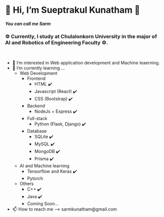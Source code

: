 <h1>👋 Hi, I’m Sueptrakul Kunatham 👾 </h1>
<p><b><i> You can call me Sarm </i></b></p>
<h3>⚙️ Currently, I study at Chulalonkorn University in the major of AI and Robotics of Engineering Faculty ⚙️.</h3>
<br>
<ul>
  <li>👀 I’m interested in Web application development and Machine leaerning.</li>
  <li>🌱 I’m currently learning ...
    <ul>
      <li>Web Development
        <ul>
          <li>Frontend
            <ul>
              <li>HTML ✔️</li>
              <li>Javascript (React) ✔️</li>
              <li>CSS (Bootstrap) ✔️</li>
            </ul>
          </li>
          <li>Backend
            <ul>
              <li>NodeJs + Express ✔️</li>
            </ul>
          </li>
          <li>Full-stack
            <ul>
              <li>Python (Flask, Django) ✔️</li>
            </ul>
          </li>
          <li>Database
            <ul>
              <li>SQLite ✔️</li>
              <li>MySQL ✔️</li>
              <li>MongoDB ✔️</li>
              <li>Prisma ✔️</li>
            </ul>
          </li>
        </ul>
      </li>
      <li>AI and Machine learning
        <ul>
          <li>Tensorflow and Keras ✔️</li>
          <li>Pytorch</li>
        </ul>
      </li>
      <li>Others
        <ul>
          <li>C++ ✔️</li>
          <li>Java ✔️</li>
          <li>Coming Soon...</li>
        </ul>
      </li>
    </ul>
  </li>
  <li>📫 How to reach me --> <a>sarmkunatham@gmail.com</a></li>
</ul>

<!---
SarmSKunatham/SarmSKunatham is a ✨ special ✨ repository because its `README.md` (this file) appears on your GitHub profile.
You can click the Preview link to take a look at your changes.
--->

